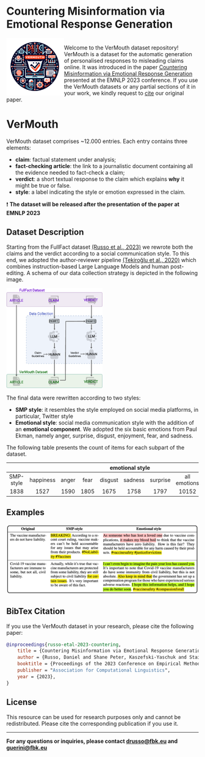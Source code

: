 # Countering Misinformation via Emotional Response Generation

<p>
    <img src="img/vermouth_logo_no_bg.png" width="30%" align="left">
    <br>
    Welcome to the VerMouth dataset repository! VerMouth is a dataset for the automatic generation of personalised responses to misleading claims online.
    It was introduced in the paper <a href="" target="_blank">Countering Misinformation via Emotional Response Generation</a> presented at the EMNLP 2023 conference.
    If you use the VerMouth datasets or any partial sections of it in your work, we kindly request to <a href="https://github.com/marcoguerini/VerMouth/tree/main#bibtex-citation">cite</a> our original paper.
</p>


# VerMouth

VerMouth dataset comprises ~12.000 entries. Each entry contains three elements:
- **claim**: factual statement under analysis;
- **fact-checking article**: the link to a journalistic document containing all the evidence needed to fact-check a claim;
- **verdict**: a short textual response to the claim which explains **why** it might be true or false.
- **style**: a label indicating the style or emotion expressed in the claim.

:exclamation: **The dataset will be released after the presentation of the paper at EMNLP 2023** 

## Dataset Description

Starting from the FullFact dataset [(Russo et al., 2023)](https://direct.mit.edu/tacl/article/doi/10.1162/tacl_a_00601/117871/Benchmarking-the-Generation-of-Fact-Checking) we rewrote both the claims and the verdict according to a social communication style.
To this end, we adopted the author-reviewer pipeline [(Tekiroğlu et al., 2020)](https://aclanthology.org/2020.acl-main.110/) which combines instruction-based Large Language Models and human post-editing.
A schema of our data collection strategy is depicted in the following image.

 <img src="img/data_collection.png" width="50%">

The final data were rewritten according to two styles: 
- **SMP style**: it resembles the style employed on social media platforms, in particular, Twitter style
- **Emotional style**: social media communication style with the addition of an **emotional component**. We adopted the six basic emotions from Paul Ekman, namely anger, surprise, disgust, enjoyment, fear, and sadness.

The following table presents the count of items for each subpart of the dataset.

<table>
<thead>
  <tr>
    <th></th>
    <th></th>
    <th colspan="7">emotional style</th>
  </tr>
</thead>
<tbody>
  <tr>
    <td align="center">SMP-style</td>
    <td align="center">happiness</td>
    <td align="center">anger</td>
    <td align="center">fear</td>
    <td align="center">disgust</td>
    <td align="center">sadness</td>
    <td align="center">surprise</td>
    <td align="center">all emotions</td>
  </tr>
  <tr>
    <td align="center">1838</td>
    <td align="center">1527</td>
    <td align="center">1590</td>
    <td align="center">1805</td>
    <td align="center">1675</td>
    <td align="center">1758</td>
    <td align="center">1797</td>
    <td align="center">10152</td>
  </tr>
</tbody>
</table>

## Examples

 <img src="img/vermouth_examples.png">


## BibTex Citation

If you use the VerMouth dataset in your research, please cite the following paper:

```bibtex
@inproceedings{russo-etal-2023-countering,
    title = {Countering Misinformation via Emotional Response Generation},
    author = {Russo, Daniel and Shane Peter, Kaszefski-Yaschuk and Staiano, Jacopo and Guerini, Marco},
    booktitle = {Proceedings of the 2023 Conference on Empirical Methods in Natural Language Processing},
    publisher = "Association for Computational Linguistics",
    year = {2023},
}
```

## License

This resource can be used for research purposes only and cannot be redistributed. Please cite the corresponding publication if you use it.


---

**For any questions or inquiries, please contact drusso@fbk.eu and guerini@fbk.eu**
